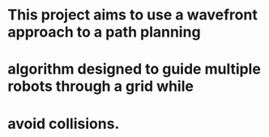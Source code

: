 # This project aims to use a wavefront approach to a path planning
# algorithm designed to guide multiple robots through a grid while
# avoid collisions. 
